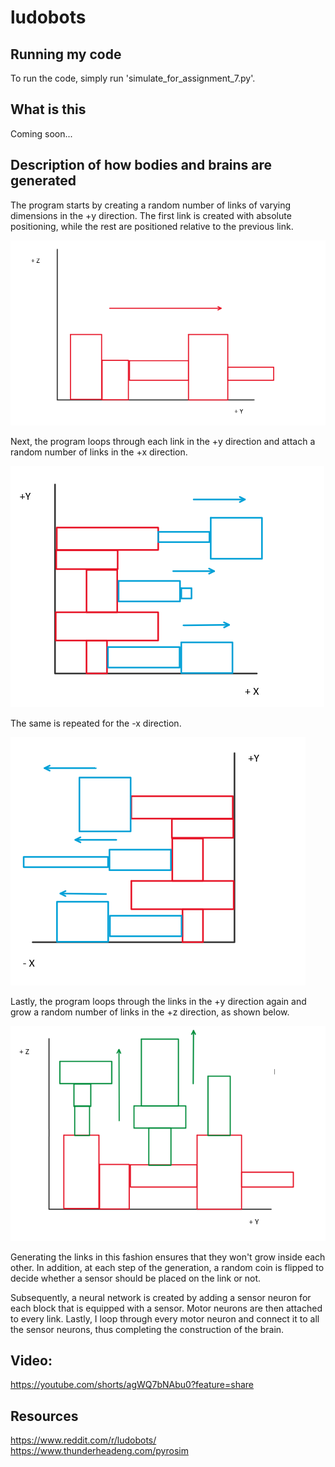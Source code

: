 # ludobots

## Running my code

To run the code, simply run 'simulate_for_assignment_7.py'.

## What is this
Coming soon... 
## Description of how bodies and brains are generated

The program starts by creating a random number of links of varying dimensions in the +y direction. The first link is
created with absolute positioning, while the rest are positioned relative to the previous link.

![Plot](images/step1.png)

Next, the program loops through each link in the +y direction and attach a random number of links in the +x direction.

![Plot](images/step2.png)

The same is repeated for the -x direction.

![Plot](images/step3.png)

Lastly, the program loops through the links in the +y direction again and grow a random number of links in the +z
direction, as shown below.

![Plot](images/step4.png)

Generating the links in this fashion ensures that they won't grow inside each other. In addition, at each step of the
generation, a random coin is flipped to decide whether a sensor should be placed on the link or not. 

Subsequently, a neural network is created by adding a sensor neuron for each block that is equipped with a sensor.
Motor neurons are then attached to every link. Lastly, I loop through every motor neuron and connect it to all the
sensor neurons, thus completing the construction of the brain.


## Video:

https://youtube.com/shorts/agWQ7bNAbu0?feature=share

## Resources

https://www.reddit.com/r/ludobots/
https://www.thunderheadeng.com/pyrosim 

